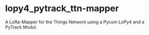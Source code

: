 # lopy4_pytrack_ttn-mapper
A LoRa-Mapper for the Things Network using a Pycom LoPy4 and a PyTrack Modul.

